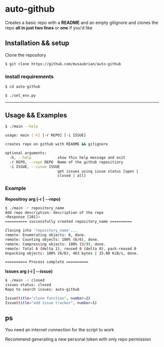 # auto-github


Creates a basic repo with a **README** and an empty gitignore and clones the repo **all in just two lines** or **one** if you'd like
## Installation && setup

Clone the repository

```sh
$ git clone https://github.com/musaubrian/auto-github
```
### install requirements
```sh
$ cd auto-github

$ ./set_env.py
```

-------

## Usage && Examples

```sh
$ ./main --help

usage: main [-h] [-r REPO] [-i ISSUE]

creates repo on github with README && gitignore

optional arguments:
  -h, --help            show this help message and exit
  -r REPO, --repo REPO  Name of the github repositiory
  -i ISSUE, --issue ISSUE 
                        get issues using issue status [open |
                        closed | all]
```
### Example

**Repositroy arg (-r | --repo)**
```sh
$ ./main -r repository_name
Add repo description: description of the repo
<Response [201]>
========== successfully created repository_name ==========

Cloning into 'repository_name'...
remote: Enumerating objects: 6, done.
remote: Counting objects: 100% (6/6), done.
remote: Compressing objects: 100% (3/3), done.
remote: Total 6 (delta 1), reused 0 (delta 0), pack-reused 0
Unpacking objects: 100% (6/6), 463 bytes | 33.00 KiB/s, done.

========== Process complete ==========
```

**Issues arg (-i | --issue)**
```sh
$ ./main -i closed
issues status: closed
Repo to search issues: auto-github

Issue(title="clone function", number=2)
Issue(title="add issue tracker", number=1)
```
## ps

You need an internet connection for the script to work

Recommend generating a new personal token with only repo permission
